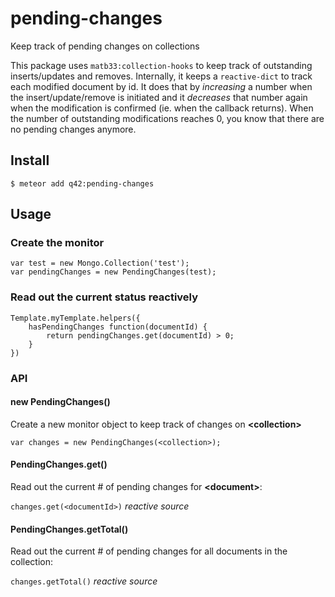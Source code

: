 # pending-changes
Keep track of pending changes on collections

This package uses `matb33:collection-hooks` to keep track of outstanding inserts/updates and removes. Internally, it keeps a `reactive-dict` to track each modified document by id. It does that by *increasing* a number when the insert/update/remove is initiated and it *decreases* that number again when the modification is confirmed (ie. when the callback returns). When the number of outstanding modifications reaches 0, you know that there are no pending changes anymore.

## Install

`$ meteor add q42:pending-changes`

## Usage 
### Create the monitor 
```
var test = new Mongo.Collection('test'); 
var pendingChanges = new PendingChanges(test);

```

### Read out the current status reactively
```
Template.myTemplate.helpers({
	hasPendingChanges function(documentId) {
		return pendingChanges.get(documentId) > 0;
	}
})
```

### API
#### new PendingChanges()

Create a new monitor object to keep track of changes on **\<collection\>**

`var changes = new PendingChanges(<collection>);`

#### PendingChanges.get(<documentId>)
Read out the current # of pending changes for **\<document>**:

`changes.get(<documentId>)` *reactive source*

#### PendingChanges.getTotal()
Read out the current # of pending changes for all documents in the collection:

`changes.getTotal()` *reactive source*

